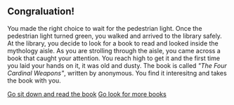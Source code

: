 ## Congraluation!

You made the right choice to wait for the pedestrian light. Once the pedestrian light turned green, you walked and arrived to the library safely.  
At the library, you decide to look for a book to read and looked inside the mythology aisle. As you are strolling through the aisle, you came across a book that caught your attention. You reach high to get it and the first time you laid your hands on it, it was old and dusty. The book is called *"The Four Cardinal Weapons"*, written by anonymous. You find it interesitng and takes the book with you.

[Go sit down and read the book](open-book.md)
[Go look for more books](look-book.md)